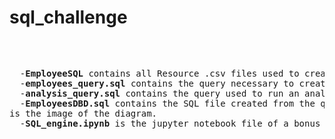 # sql_challenge
<pre>
<p>

  -<b>EmployeeSQL</b> contains all Resource .csv files used to create tables for database.
  -<b>employees_query.sql</b> contains the query necessary to create the tables for each csv.
  -<b>analysis_query.sql</b> contains the query used to run an analysis based on the tables created to inquire employee details, referenced within the database, i.e. associated salaries, titles, departments, and department managers. Within the analysis are also accounts of employees within certain parameters, detailing the existence of connections within the data that enable an ability to be subqueried by things such as department name, hiring date. 
  -<b>EmployeesDBD.sql</b> contains the SQL file created from the quickdatabase diagram and the <b>QuickDBD-Employees DBD.png</b>
is the image of the diagram.
  -<b>SQL_engine.ipynb</b> is the jupyter notebook file of a bonus analysis reviewing common salary ranges visualized within a histogram, as well as average salary for each employment title charted in a bar plot.

</p>
</pre>
